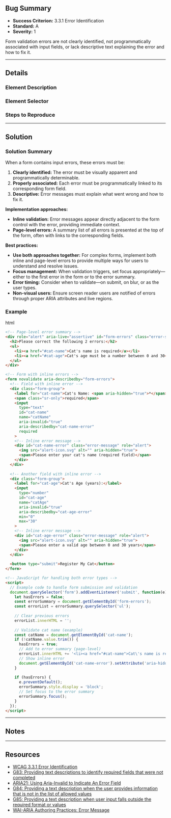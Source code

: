 ## Bug Summary

- **Success Criterion:** 3.3.1 Error Identification
- **Standard:** A
- **Severity:** 1

<!-- description -->

Form validation errors are not clearly identified, not programmatically associated with input fields, or lack descriptive text explaining the error and how to fix it.

---

## Details

### Element Description

<!-- Textual description of affected element's or component's location, state, etc. and screenshots-->

### Element Selector

<!-- CSS or JS selector -->

### Steps to Reproduce

<!-- Steps required to reproduce the bug -->

---

## Solution

### Solution Summary

When a form contains input errors, these errors must be:

1. **Clearly identified:** The error must be visually apparent and programmatically determinable.
2. **Properly associated:** Each error must be programmatically linked to its corresponding form field.
3. **Descriptive:** Error messages must explain what went wrong and how to fix it.

**Implementation approaches:**

- **Inline validation:** Error messages appear directly adjacent to the form control with the error, providing immediate context.
- **Page-level errors:** A summary list of all errors is presented at the top of the form, often with links to the corresponding fields.

**Best practices:**

- **Use both approaches together:** For complex forms, implement both inline and page-level errors to provide multiple ways for users to understand and resolve issues.
- **Focus management:** When validation triggers, set focus appropriately—either to the first error in the form or to the error summary.
- **Error timing:** Consider when to validate—on submit, on blur, or as the user types.
- **Non-visual users:** Ensure screen reader users are notified of errors through proper ARIA attributes and live regions.

### Example

html

```html
<!-- Page-level error summary -->
<div role="alert" aria-live="assertive" id="form-errors" class="error-summary">
  <h2>Please correct the following 2 errors:</h2>
  <ul>
    <li><a href="#cat-name">Cat's name is required</a></li>
    <li><a href="#cat-age">Cat's age must be a number between 0 and 30</a></li>
  </ul>
</div>

<!-- Form with inline errors -->
<form novalidate aria-describedby="form-errors">
  <!-- Field with inline error -->
  <div class="form-group">
    <label for="cat-name">Cat's Name: <span aria-hidden="true">*</span></label>
    <span class="sr-only">required</span>
    <input 
      type="text" 
      id="cat-name" 
      name="catName" 
      aria-invalid="true" 
      aria-describedby="cat-name-error"
      required
    >
    <!-- Inline error message -->
    <div id="cat-name-error" class="error-message" role="alert">
      <img src="alert-icon.svg" alt="" aria-hidden="true">
      <span>Please enter your cat's name (required field)</span>
    </div>
  </div>
  
  <!-- Another field with inline error -->
  <div class="form-group">
    <label for="cat-age">Cat's Age (years):</label>
    <input 
      type="number" 
      id="cat-age" 
      name="catAge" 
      aria-invalid="true" 
      aria-describedby="cat-age-error"
      min="0"
      max="30"
    >
    <!-- Inline error message -->
    <div id="cat-age-error" class="error-message" role="alert">
      <img src="alert-icon.svg" alt="" aria-hidden="true">
      <span>Please enter a valid age between 0 and 30 years</span>
    </div>
  </div>
  
  <button type="submit">Register My Cat</button>
</form>

<!-- JavaScript for handling both error types -->
<script>
  // Example code to handle form submission and validation
  document.querySelector('form').addEventListener('submit', function(e) {
    let hasErrors = false;
    const errorSummary = document.getElementById('form-errors');
    const errorList = errorSummary.querySelector('ul');
    
    // Clear previous errors
    errorList.innerHTML = '';
    
    // Validate cat name (example)
    const catName = document.getElementById('cat-name');
    if (!catName.value.trim()) {
      hasErrors = true;
      // Add to error summary (page-level)
      errorList.innerHTML += '<li><a href="#cat-name">Cat\'s name is required</a></li>';
      // Show inline error
      document.getElementById('cat-name-error').setAttribute('aria-hidden', 'false');
    }
    
    if (hasErrors) {
      e.preventDefault();
      errorSummary.style.display = 'block';
      // Set focus to the error summary
      errorSummary.focus();
    }
  });
</script>
```

---

## Notes

<!-- Notes, if any -->

---

## Resources

- [WCAG 3.3.1 Error Identification](https://www.w3.org/WAI/WCAG21/Understanding/error-identification.html)
- [G83: Providing text descriptions to identify required fields that were not completed](https://www.w3.org/WAI/WCAG21/Techniques/general/G83)
- [ARIA21: Using Aria-Invalid to Indicate An Error Field](https://www.w3.org/WAI/WCAG21/Techniques/aria/ARIA21)
- [G84: Providing a text description when the user provides information that is not in the list of allowed values](https://www.w3.org/WAI/WCAG21/Techniques/general/G84)
- [G85: Providing a text description when user input falls outside the required format or values](https://www.w3.org/WAI/WCAG21/Techniques/general/G85)
- [WAI-ARIA Authoring Practices: Error Message](https://www.w3.org/WAI/ARIA/apg/patterns/alert/)
